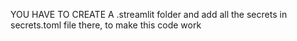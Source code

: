 YOU HAVE TO CREATE A .streamlit folder and add all the secrets in secrets.toml file there, to make this code work
